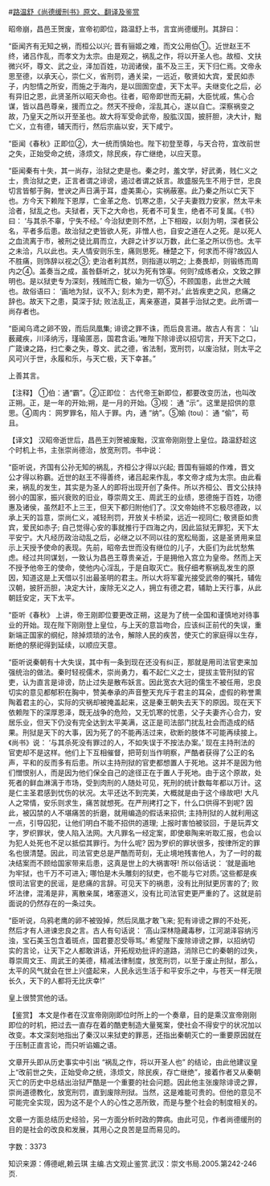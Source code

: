 #[路温舒《尚德缓刑书》原文、翻译及鉴赏](https://www.vrrw.net/wx/14074.html)

昭帝崩，昌邑王贺废，宣帝初即位，路温舒上书，言宜尚德缓刑。其辞曰：

“臣闻齐有无知之祸，而桓公以兴; 晋有骊姬之难，而文公用伯①。近世赵王不终，诸吕作乱，而孝文为太宗。由是观之，祸乱之作，将以开圣人也。故桓、文扶微兴坏，尊文、武之业，泽加百姓，功润诸侯，虽不及三王，天下归仁焉。文帝永思至德，以承天心，崇仁义，省刑罚，通关梁，一远近，敬贤如大宾，爱民如赤子，内恕情之所安，而施之于海内，是以囹圄空虚，天下太平。夫继变化之后，必有异旧之恩，此贤圣所以昭天命也。往者，昭帝即世而无嗣，大臣忧戚，焦心合谋，皆以昌邑尊亲，援而立之。然天不授命，淫乱其心，遂以自亡。深察祸变之故，乃皇天之所以开至圣也。故大将军受命武帝，股肱汉国，披肝胆，决大计，黜亡义，立有德，辅天而行，然后宗庙以安，天下咸宁。

“臣闻《春秋》正即位②，大一统而慎始也。陛下初登至尊，与天合符，宜改前世之失，正始受命之统，涤烦文，除民疾，存亡继绝，以应天意。

“臣闻秦有十失，其一尚存，治狱之吏是也。秦之时，羞文学，好武勇，贱仁义之士，贵治狱之吏，正言者谓之诽谤，遏过者谓之妖言。故盛服先生不用于世，忠良切言皆郁于胸，誉谀之声日满于耳，虚美熏心，实祸蔽塞。此乃秦之所以亡天下也。方今天下赖陛下恩厚，亡金革之危、饥寒之患，父子夫妻戮力安家，然太平未洽者，狱乱之也。夫狱者，天下之大命也，死者不可复生，绝者不可复属。《书》 曰： ‘与其杀不辜，宁失不经。’ 今治狱吏则不然，上下相殴，以刻为明，深者获公名，平者多后患。故治狱之吏皆欲人死，非憎人也，自安之道在人之死。是以死人之血流离于市，被刑之徒比肩而立，大辟之计岁以万数，此仁圣之所以伤也。太平之未洽，凡以此也。夫人情安则乐生，痛则思死。棰楚之下，何求而不得?故囚人不胜痛，则饰辞以视之③; 吏治者利其然，则指道以明之; 上奏畏却，则锻练而周内之④。盖奏当之成，虽咎繇听之，犹以为死有馀辜。何则?成练者众，文致之罪明也。是以狱吏专为深刻，残贼而亡极，媮为一切⑤，不顾国患，此世之大贼也。故俗语曰： ‘画地为狱，议不入; 刻木为吏，期不对。’ 此皆疾吏之风，悲痛之辞也。故天下之患，莫深于狱; 败法乱正，离亲塞道，莫甚乎治狱之吏。此所谓一尚存者也。

“臣闻乌鸢之卵不毁，而后凤凰集; 诽谤之罪不诛，而后良言进。故古人有言： ‘山薮藏疾，川泽纳污，瑾瑜匿恶，国君含诟。’唯陛下除诽谤以招切言，开天下之口，广箴谏之路，扫亡秦之失，尊文、武之德，省法制，宽刑罚，以废治狱，则太平之风可兴于世，永履和乐，与天亡极，天下幸甚。”

上善其言。



【注释】 ①伯：通“霸”。②正即位： 古代帝王新即位，都要改变历法，也叫改正朔。正，是一年的开始;朔，是一月的开始。③视： 通 “示”。这里是招供的意思。④周内： 网罗罪名，陷人于罪。内，通 “纳”。⑤媮 (tou)： 通 “偷”，苟且。

【译文】 汉昭帝逝世后，昌邑王刘贺被废黜，汉宣帝刚刚登上皇位。路温舒趁这个时机上书，主张崇尚德治，放宽刑罚。书中说：

“臣听说，齐国有公孙无知的祸乱，齐桓公才得以兴起; 晋国有骊姬的作难，晋文公才得以称霸。近世的赵王不得善终，诸吕起来作乱，孝文帝才成为太宗。由此看来，祸乱的发生，其实是为圣人的即将出现开创了条件。所以齐桓公、晋文公扶持弱小的国家，振兴衰败的旧业，尊崇周文王、周武王的业绩，恩德施于百姓，功德惠及诸侯，虽然赶不上三王，但天下都归附他们了。汉文帝始终不忘极尽德政，以承上天的旨意，崇尚仁义，减轻刑罚，开放关卡桥梁，远近一视同仁; 敬贤臣如贵宾，爱民如赤子; 自己觉得心安的事就推行于四海之内，因此监狱无罪犯，天下太平安宁。大凡经历政治动乱之后，必继之以不同以往的宽松局面，这是圣贤用来显示上天授予使命的表现。先前，昭帝去世而没有继位的儿子，大臣们为此忧愁焦虑。经过共同谋划，一致认为昌邑王尊贵亲近，于是拥他入宫立为皇帝。然而上天不授予他帝王的使命，使他内心淫乱，于是自取灭亡。我仔细考察祸乱发生的原因，知道这是上天借以引出最圣明的君主。所以大将军霍光接受武帝的嘱托，辅佐汉朝，披肝沥胆，决定大计，废除无义之人，拥立有德之君，辅助上天行事，从此朝廷安定，天下太平。

“臣听《春秋》 上讲，帝王刚即位要更改正朔，这是为了统一全国和谨慎地对待事业的开始。现在陛下刚刚登上皇位，与上天的意旨吻合，应该纠正前代的失误，重新端正国家的纲纪，除掉烦琐的法令，解除人民的疾苦，使灭亡的家庭得以生存，断绝的祭祀得到延续，以顺应天意。

“臣听说秦朝有十大失误，其中有一条到现在还没有纠正，那就是用司法官吏来加强统治的做法。秦时轻视儒术，崇尚勇力，看不起仁义之士，提拔主管刑狱的官吏，认为直言是诽谤，防止过失是散布妖言。因此宽衣大冠的儒生不被任用，忠良切实的意见都郁积在胸中，赞美奉承的声音整天充斥于君主的耳朵，虚假的称誉熏陶着君主的心，实际的灾祸却被掩盖起来，这是秦王朝失去天下的原因。现在天下依赖陛下的深厚恩泽，既无战争的危险，又无饥寒的忧患，父子夫妻齐心合力，安居乐业，但天下仍没有完全达到太平美满，这正是司法部门扰乱社会而造成的结果。刑狱是天下的大事，因为死了的不能再活过来，砍断的肢体不可能再续接上。《尚书》说： ‘与其杀死没有罪过的人，不如失误于不按法办案。’ 现在主持刑法的官吏却不是这样。他们上下互相催督，把苛刻当作明察，严酷者获得了公正的名声，平和的反而多有后患。所以主持刑狱的官吏都想置人于死地。这并不是因为他们憎恨别人，而是因为他们保全自己的途径正在于置人于死地。由于这个原故，处死者的鲜血淋漓于市场，受到肉刑的人随处可见，死刑的统计数每年都以万计。这是仁主圣君感到忧伤的状况。太平还达不到完美，大概就是由于这个缘故吧! 大凡人之常情，安乐则求生，痛苦就想死。在严刑拷打之下，什么口供得不到呢? 因此，被囚禁的人不堪痛苦的折磨，就用编造的假话来招供; 主持刑狱的人就利用这一点，引导囚犯，让他们明白不能不招供的道理; 上报时害怕被驳回，于是玩弄文字，罗织罪状，使人陷入法网。大凡罪名一经定案，即使皋陶来听取汇报，也会以为犯人处死也不足以抵偿其罪行。为什么呢? 因为罗织的罪状很多，按律所定的罪名也很清楚。因此，司法官吏总是严酷而苛刻，无止境地残害他人，为了一时的裁决结案而不顾给国家带来后患，这真是世上的大祸害呀! 所以俗话说： ‘就是画地为牢狱，也千万不可进入; 哪怕是木头雕刻的狱吏，也不能与它对质。’这些都是疾恨司法官吏的民谣，是悲痛的言辞。可见天下的祸患，没有比刑狱更厉害的了; 败坏法律，混淆是非，离散亲属，堵塞道义，没有比司法官吏更严重的了。这就是前面说的仍然存在的一条过失。

“臣听说，乌鸦老鹰的卵不被毁掉，然后凤凰才敢飞来; 犯有诽谤之罪的不处死，然后才有人进谏忠良之言。古人有句话说： ‘高山深林隐藏毒秽，江河湖泽容纳污浊，宝石美玉包含着斑点，国君要忍受辱骂。’ 希望陛下废除诽谤之罪，以招纳切实的言论，让天下之人都敢讲话，开拓规劝批评的道路，消除已亡的秦朝的过失，尊崇周文王、周武王的美德，精减法律制度，放宽刑罚，以至于废止刑狱，那么，太平的风气就会在世上兴盛起来，人民永远生活于和平安乐之中，与苍天一样无限长久，天下的人都将无比庆幸!”

皇上很赞赏他的话。

【鉴赏】 本文是作者在汉宣帝刚刚即位时所上的一个奏章，目的是乘汉宣帝刚刚即位的时机，把过去一直存在着的酷吏制造大量冤案，使社会不得安宁的状况加以改变。本文深刻地指出了秦汉以来狱吏的罪恶，还指出秦朝灭亡的一重要原因就在于压制正直言论，而只听谄媚之语。

文章开头即从历史事实中引出 “祸乱之作，将以开圣人也” 的结论，由此他建议皇上“改前世之失，正始受命之统，涤烦文，除民疾，存亡继绝”，接着作者又从秦朝灭亡的历史中总结出治狱严酷是一个重要的社会问题。因此他主张废除诽谤之罪，崇尚道德教化，放宽刑罚，直到废除刑狱。当然，这是难能可贵的。但他的意见不可能完全实现，因为这不是个人的心性之恶所致，而是与整个社会的制度相关的。

文章一方面总结历史经验，另一方面分析时政的弊病。由此可见，作者尚德缓刑的目的是社会的改良和发展，其用心之良苦是显而易见的。

字数：3373

知识来源：傅德岷,赖云琪 主编.古文观止鉴赏.武汉：崇文书局.2005.第242-246页.

